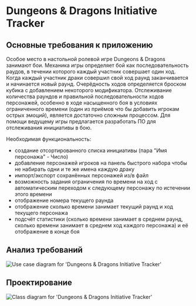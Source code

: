 Dungeons & Dragons Initiative Tracker
=====================================

Основные требования к приложению
--------------------------------

Особое место в настольной ролевой игре Dungeons & Dragons занимают бои. Механика игры определяет бой как последовательность раудов, в течении которого каждый участник совершает один ход. Когда каждый участник драки совершил свой ход раунд заканчивается и начинается новый раунд. Очерёдность ходов определяется броском кубика с добавлением некоторого модификатора.
Отслеживание количества раундов и правильной последовательности ходов персонажей, особенно в ходе насыщенного боя в условиях ограниченного времени (один из приёмов что бы добавить игрокам острых эмоций), является достаточно сложным процессом.
Для помощи ведущему игры предлагается разработать ПО для отслеживания инициативы в бою.

Необходимая функциональность:
- создание отсортированного списка инициативы (пара "Имя персонажа" - Число)
- добавление персонажей игроков на панель быстрого набора чтобы не набирать одни и те же имена каждую драку
- импорт/экспорт сохранённых персонажей из/в файл 
- возможность задания ограничения по времени на ход с автоматическим переходом к следующему персонажу по истечении этого времени
- отображение номера текущего раунда
- отображение сколько времени занимает текущий раунд и ход текущего персонажа
- подсчёт статистики (сколько времени занимает в среднем раунд, сколько времени занимает в среднем ход каждого персонажа) и её отображение в конце боя

Анализ требований
-----------------

![Use case diagram for 'Dungeons & Dragons Initiative Tracker'](http://www.plantuml.com/plantuml/svg/ZLAzJW914ExtARvG62WuUc8CoZKMMFZp0EFTS4pS7x8xfoJ6TtTEB220iVt-PxEBefIr3zvvNYiq8KktKRIIkL59qSthFdQS8bPKbFCSL52ld1juYfrdZEgh6lTHL4ZbdV6SgNdZFFfqG4ngWjksdRriMrAUFN98fX7bC1gYLXIfO-TWePXECTu3M6x8OgomJ1pEeRYkAembR5DMh7CAM8ld2URWdN9iorystltODFtJP9vBGmyEzrBKrbwazjrBpvHFkNCJJaJdTZmfPSKTgNgszcDWtsbGskBLa9DZZvYgkZ5aapv-4HGbjM9foc2JsFY-vGiT3vOAxNCyR3YOoSPA62u9Oi_qvHQci9_t3G00)

Проектирование
--------------

![Class diagram for 'Dungeons & Dragons Initiative Tracker'](http://www.plantuml.com/plantuml/svg/rLZDRXit4BxpANYKK5iF81X2d4GDL1H1ORdjeIW2IZkrsMf_G5AotTJlNYwb9NTdXo8L98TS32_dcrdEDpypgpVQ26NsvOuzoW8ub8rvuIMK6r2QCR7HHecjuSlAIFFoLcZWdnddF_1LCUUoCkoLiUrEQCtVFOeM2Ue4-2XAu7DkzMNrO64z2pV_NLy7V6TWLKaZXP47i53rqZFZhRG70TPT05d6XXYpC51_YItmrHqqjPQcLYytzulJApvtNhxoswAOr9k_v_n-wgnZ-QzD8Gnq42ozWx8-m4GUgHc9ry8AHwS_oghmAjOgbdy0SxlRJQnejQps9IYnsO6zF7iTEERf31wUSS-Zasu6wBTmDrZFSzl3M_TxmRI1dyr84bZ8ItuJm-0KnXoU9oxE5abHuEKi6LaC-2TCnKY0wW3LI5RI89rqwc25Rv50w1rvQOIKo6IAKyIGn2KMWSVfbU8yJNIQtK0fbkFaoo4odprqXicCYkaUjWPra5iOvo8Se38XkVMH3-l3xTR8kcACYdw0Oq-EOsM1j5PbKolJqr8W2b1plZOAH7dddgP8QVcCb9wKD47fT_U4bTvPaG6lDAbwmmvZNMIZM3I64OVNN7d6vuCX6Dg9WsbGKkpal-t5Vz9rjVRFp8KYWt-AO28G3fbDT3QxIKgJF8wpy9Z2-3ZIV6SKT93aTRaH9fNX3lH-hqHBAsQPLBdVgygMjDIFAMGeHcoOw9vtzTwsYT22aBXzQoSbn0C_7F1Ubh1kH1MnzGNGdsKfpJdy6amhEk9sxT-0dKPzxioFcaQdkeZSw_PWWGyGF47g-yONnXNtnXRKHKAaefqBDPGT2DNNOYCoZ52di5ZfI5WtCTb7U3v5EpIR8pRUQU9ZmK6DB44TOw7SmTRP--G-IURylJ3GoevcsvYG4cCl5HSKfp1yGe5t2DbTptU0F_uSg-gWPSMEbzmgJPHcLZrIHKXLNhhSKZMMLLZfQhgqXBv6tMGN2rqXH5dWMXWM06hZRa8CZiwkHBE09YQ4tGE3RYYkhz3BeHIoibIaDoAaFBZIO6HUSJdy8E-rXuWZhjBz3URq9nakppYTsPLqEGMN-as7pYK7bYHM21gEESXH8XVitoGynLBgG_rMRFz9h11eS-lGA7-GrlBvIxIiLrubJmEjU5XfF1CVwwTUFeJS91DZIgalbQhLf0IjnOFF4H8vcOw7Tgt1THNw2_rCi9p5GTZFnWrvwh4HSEY92QkcRZ9mleEUHU4E7RtaQ5Hrj9FnxPLnADpy-9wwjH5choTk5t55V-Ks1VSlgTQEgSdMwVfr8epBA-uiKH9dbn2Ctk8lfWmKawYuRXealZWXGvebSZAMZnZj4t7m6oy2UKi1yLsKRvigKXkvrJHLmmKfymk3M9DqvfPqiIzumvaDViRvHO66rbj6dF7PR84PYE5mesFq40q3ZhW2FWxMYQnbuozyzDKU3EEZer4qHzaRg8fzkViV)